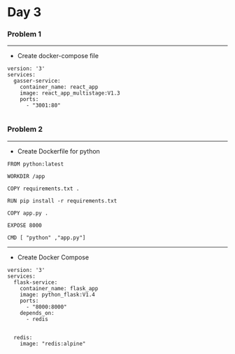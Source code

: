 # Day 3

### Problem 1
***
* Create docker-compose file 
```
version: '3'
services:
  gasser-service:
    container_name: react_app
    image: react_app_multistage:V1.3
    ports:
      - "3001:80"
      
```

### Problem 2 
---
* Create Dockerfile for python 
```
FROM python:latest

WORKDIR /app

COPY requirements.txt .

RUN pip install -r requirements.txt

COPY app.py .

EXPOSE 8000

CMD [ "python" ,"app.py"]
```
---
* Create Docker Compose 

```
version: '3'
services:
  flask-service:
    container_name: flask_app
    image: python_flask:V1.4
    ports:
      - "8000:8000"
    depends_on:
      - redis
   

  redis:
    image: "redis:alpine"
```


